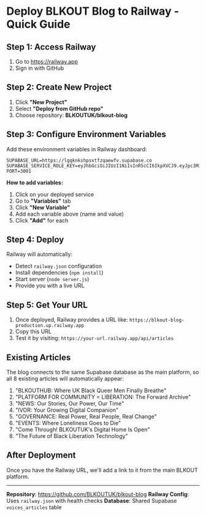 # Deploy BLKOUT Blog to Railway - Quick Guide

## Step 1: Access Railway
1. Go to https://railway.app
2. Sign in with GitHub

## Step 2: Create New Project
1. Click **"New Project"**
2. Select **"Deploy from GitHub repo"**
3. Choose repository: **BLKOUTUK/blkout-blog**

## Step 3: Configure Environment Variables
Add these environment variables in Railway dashboard:

```
SUPABASE_URL=https://lgqknkshpsxtfzqaewfv.supabase.co
SUPABASE_SERVICE_ROLE_KEY=eyJhbGciOiJIUzI1NiIsInR5cCI6IkpXVCJ9.eyJpc3MiOiJzdXBhYmFzZSIsInJlZiI6ImxncWtua3NocHN4dGZ6cWFld2Z2Iiwicm9sZSI6InNlcnZpY2Vfcm9sZSIsImlhdCI6MTcyNzQ0NzQzOSwiZXhwIjoyMDQzMDIzNDM5fQ.8LYD0kN7_rG0m9vXQGxhN5mNYP8FZvQ5vhFzXKqYE8I
PORT=3001
```

**How to add variables:**
1. Click on your deployed service
2. Go to **"Variables"** tab
3. Click **"New Variable"**
4. Add each variable above (name and value)
5. Click **"Add"** for each

## Step 4: Deploy
Railway will automatically:
- Detect `railway.json` configuration
- Install dependencies (`npm install`)
- Start server (`node server.js`)
- Provide you with a live URL

## Step 5: Get Your URL
1. Once deployed, Railway provides a URL like: `https://blkout-blog-production.up.railway.app`
2. Copy this URL
3. Test it by visiting: `https://your-url.railway.app/api/articles`

## Existing Articles
The blog connects to the same Supabase database as the main platform, so all 8 existing articles will automatically appear:

1. "BLKOUTHUB: Where UK Black Queer Men Finally Breathe"
2. "PLATFORM FOR COMMUNITY = LIBERATION: The Forward Archive"
3. "NEWS: Our Stories, Our Power, Our Time"
4. "IVOR: Your Growing Digital Companion"
5. "GOVERNANCE: Real Power, Real People, Real Change"
6. "EVENTS: Where Loneliness Goes to Die"
7. "Come Through! BLKOUTUK's Digital Home Is Open"
8. "The Future of Black Liberation Technology"

## After Deployment
Once you have the Railway URL, we'll add a link to it from the main BLKOUT platform.

---

**Repository**: https://github.com/BLKOUTUK/blkout-blog
**Railway Config**: Uses `railway.json` with health checks
**Database**: Shared Supabase `voices_articles` table
